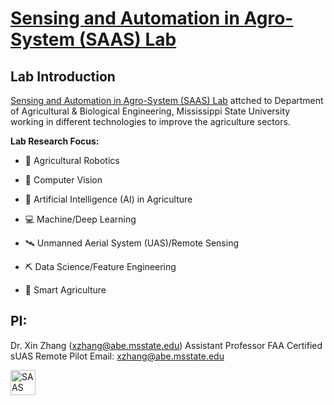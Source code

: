 # [Sensing and Automation in Agro-System (SAAS) Lab](https://sites.google.com/view/xin-zhang-lab/home?authuser=0)
## Lab Introduction

[Sensing and Automation in Agro-System (SAAS) Lab](https://sites.google.com/view/xin-zhang-lab/home?authuser=0) attched to Department of Agricultural & Biological Engineering, Mississippi State University working in different technologies to improve the agriculture sectors. 

**Lab Research Focus:**
* 🦾 Agricultural Robotics

* 📸 Computer Vision

* 🤖 Artificial Intelligence (AI) in Agriculture

* 💻 Machine/Deep Learning

* 🛰 Unmanned Aerial System (UAS)/Remote Sensing

* ⛏ Data Science/Feature Engineering

* 🍃 Smart Agriculture

## PI:
Dr. Xin Zhang (xzhang@abe.msstate.edu)
Assistant Professor
FAA Certified sUAS Remote Pilot
Email: xzhang@abe.msstate.edu 
<p align="left">
<a href="https://sites.google.com/view/xin-zhang-lab/home?authuser=0" target="blank"><img align="center" src="https://lh4.googleusercontent.com/ZQVAF9twN_x6Un64JUav4r2BiCsRrd6IW5w3mlMu2UExiOzqTKhGBiCTFh8OCKbcXLvyG2jIkx9gJTAFum41KBI=w16383" alt="SAAS" height="40" width="40" /></a>
</p>



[website]: https://sites.google.com/view/xin-zhang-lab/home?authuser=0

